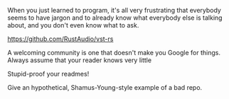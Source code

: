 When you just learned to program, it's all very frustrating that everybody seems to have jargon and to already know what everybody else is talking about, and you don't even know what to ask.

https://github.com/RustAudio/vst-rs

A welcoming community is one that doesn't make you Google for things.
Always assume that your reader knows very little

Stupid-proof your readmes!



Give an hypothetical, Shamus-Young-style example of a bad repo.


